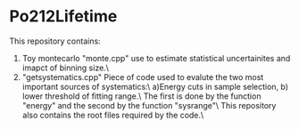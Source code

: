 # Po212Lifetime
This repository contains: 
1) Toy montecarlo "monte.cpp" use to estimate statistical uncertainites and imapct of binning size.\\
2) "getsystematics.cpp" Piece of code used to evalute the two most important sources of systematics:\\
a)Energy cuts in sample selection, b) lower threshold of fitting range.\\
The first is done by the function "energy" and the second by the function "sysrange"\\
This repository also contains the root files required by the code.\\
